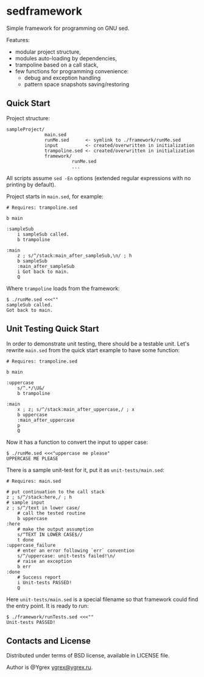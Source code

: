 # sedframework
Simple framework for programming on GNU sed.

Features:
* modular project structure,
* modules auto-loading by dependencies,
* trampoline based on a call stack,
* few functions for programming convenience:
  * debug and exception handling
  * pattern space snapshots saving/restoring

## Quick Start

Project structure:
```
sampleProject/
              main.sed
              runMe.sed      <- symlink to ./framework/runMe.sed
              input          <- created/overwritten in initialization
              trampoline.sed <- created/overwritten in initialization
              framework/
                        runMe.sed
                        ...
```
All scripts assume `sed -En` options (extended regular expressions with no
printing by default).

Project starts in `main.sed`, for example:
```
# Requires: trampoline.sed

b main

:sampleSub
	i sampleSub called.
	b trampoline

:main
	z ; s/^/stack:main_after_sampleSub,\n/ ; h
	b sampleSub
	:main_after_sampleSub
	i Got back to main.
	Q
```
Where `trampoline` loads from the framework:
```
$ ./runMe.sed <<<""
sampleSub called.
Got back to main.
```

## Unit Testing Quick Start

In order to demonstrate unit testing, there should be a testable unit.
Let's rewrite `main.sed` from the quick start example to have some function:
```
# Requires: trampoline.sed

b main

:uppercase
	s/^.*/\U&/
	b trampoline

:main
	x ; z; s/^/stack:main_after_uppercase,/ ; x
	b uppercase
	:main_after_uppercase
	p
	Q
```
Now it has a function to convert the input to upper case:
```
$ ./runMe.sed <<<"uppercase me please"
UPPERCASE ME PLEASE
```
There is a sample unit-test for it, put it as `unit-tests/main.sed`:
```
# Requires: main.sed

# put continuation to the call stack
z ; s/^/stack:here,/ ; h
# sample input
z ; s/^/text in lower case/
	# call the tested routine
	b uppercase
:here
	# make the output assumption
	s/^TEXT IN LOWER CASE$//
	t done
:uppercase_failure
	# enter an error following `err` convention
	s/^/uppercase: unit-tests failed!\n/
	# raise an exception
	b err
:done
	# Success report
	i Unit-tests PASSED!
	Q
```
Here `unit-tests/main.sed` is a special filename so that framework could
find the entry point. It is ready to run:
```
$ ./framework/runTests.sed <<<""
Unit-tests PASSED!
```

## Contacts and License

Distributed under terms of BSD license, available in LICENSE file.

Author is @Ygrex <ygrex@ygrex.ru>.
